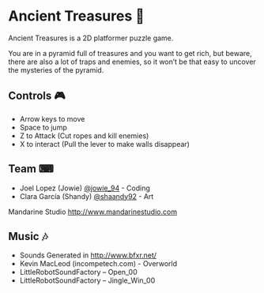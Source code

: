 # Ancient Treasures 👾
Ancient Treasures is a 2D platformer puzzle game. 

You are in a pyramid full of treasures and you want to get rich, but beware, there are also a lot of traps and enemies, so it won’t be that easy to uncover the mysteries of the pyramid. 

## Controls 🎮
- Arrow keys to move 
- Space to jump 
- Z to Attack (Cut ropes and kill enemies) 
- X to interact (Pull the lever to make walls disappear)

## Team ⌨
- Joel Lopez (Jowie) [@jowie_94](twitter.com/jowie_94) - Coding 
- Clara García (Shandy) [@shaandy92](twitter.com/shaandy92) - Art 

Mandarine Studio 
http://www.mandarinestudio.com

## Music 🎶
- Sounds Generated in http://www.bfxr.net/ 
- Kevin MacLeod (incompetech.com) - Overworld 
- LittleRobotSoundFactory – Open_00 
- LittleRobotSoundFactory – Jingle_Win_00 
